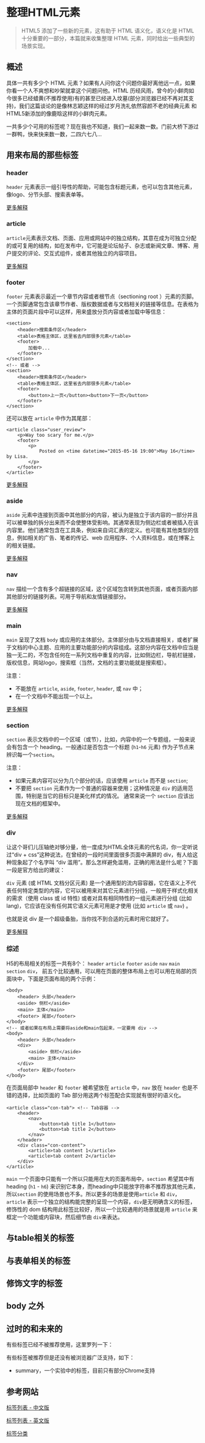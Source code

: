 # 整理HTML元素

> HTML5 添加了一些新的元素，这有助于 HTML 语义化，语义化是 HTML 十分重要的一部分，本篇就来收集整理 HTML 元素，同时给出一些典型的场景实现。

## 概述

具体一共有多少个 HTML 元素？如果有人问你这个问题你最好离他远一点，如果你看一个人不爽想和吵架就拿这个问题问他。HTML 历经风雨，曾今的小鲜肉如今很多已经蜡黄(不推荐使用)有的甚至已经进入坟墓(部分浏览器已经不再对其支持)，我们这篇谈论的是像林志颖这样的经过岁月洗礼依然容颜不老的经典元素 和 HTML5新添加的像鹿晗这样的小鲜肉元素。

一共多少个可用的标签呢？现在我也不知道，我们一起来数一数。门前大桥下游过一群鸭，快来快来数一数，二四六七八...

## 用来布局的那些标签

### header 

`header` 元素表示一组引导性的帮助，可能包含标题元素，也可以包含其他元素，像logo、分节头部、搜索表单等。

[更多解释](https://developer.mozilla.org/zh-CN/docs/Web/HTML/Element/header)

### article

`article`元素表示文档、页面、应用或网站中的独立结构，其意在成为可独立分配的或可复用的结构，如在发布中，它可能是论坛帖子、杂志或新闻文章、博客、用户提交的评论、交互式组件，或者其他独立的内容项目。

[更多解释](https://developer.mozilla.org/zh-CN/docs/Web/HTML/Element/article)

### footer

`footer` 元素表示最近一个章节内容或者根节点（sectioning root ）元素的页脚。一个页脚通常包含该章节作者、版权数据或者与文档相关的链接等信息。在表格为主体的页面片段中可以这样，用来盛放分页内容或者加载中等信息：

    <section>
        <header>搜索条件区</header>
        <table>表格主体区，这里省去内部很多元素</table>
        <footer>
            加载中...
        </footer>
    </section>
    <!-- 或者 -->
    <section>
        <header>搜索条件区</header>
        <table>表格主体区，这里省去内部很多元素</table>
        <footer>
            <button>上一页</button><button>下一页</button>
        </footer>
    </section>

还可以放在 `article` 中作为其尾部：
 
    <article class="user_review">
        <p>Way too scary for me.</p>
        <footer>
            <p>
                Posted on <time datetime="2015-05-16 19:00">May 16</time> by Lisa.
            </p>
        </footer>
    </article>

[更多解释](https://developer.mozilla.org/zh-CN/docs/Web/HTML/Element/footer)

### aside

`aside` 元素中连接到页面中其他部分的内容，被认为是独立于该内容的一部分并且可以被单独的拆分出来而不会使整体受影响。其通常表现为侧边栏或者被插入在该内容里。他们通常包含在工具条，例如来自词汇表的定义。也可能有其他类型的信息，例如相关的广告、笔者的传记、web 应用程序、个人资料信息，或在博客上的相关链接。

[更多解释](https://developer.mozilla.org/zh-CN/docs/Web/HTML/Element/aside)

### nav

`nav` 描绘一个含有多个超链接的区域，这个区域包含转到其他页面，或者页面内部其他部分的链接列表。可用于导航和友情链接部分。

[更多解释](https://developer.mozilla.org/zh-CN/docs/Web/HTML/Element/nav)

### main

`main` 呈现了文档 `body` 或应用的主体部分。主体部分由与文档直接相关，或者扩展于文档的中心主题、应用的主要功能部分的内容组成。这部分内容在文档中应当是独一无二的，不包含任何在一系列文档中重复的内容，比如侧边栏，导航栏链接，版权信息，网站logo，搜索框（当然，文档的主要功能就是搜索框）。

注意：
- 不能放在 `article`, `aside`, `footer`, `header`, 或 `nav` 中；
- 在一个文档中不能出现一个以上。 

[更多解释](https://developer.mozilla.org/zh-CN/docs/Web/HTML/Element/main)

### section

`section` 表示文档中的一个区域（或节），比如，内容中的一个专题组，一般来说会有包含一个 heading。一般通过是否包含一个标题 (`h1`-`h6` 元素) 作为子节点来辨识每一个`section`。

注意：
- 如果元素内容可以分为几个部分的话，应该使用 `article` 而不是 `section`;
- 不要把 `section` 元素作为一个普通的容器来使用；这种情况是 `div` 的适用范围，特别是当它的目标只是美化样式的情况。 通常来说一个 `section` 应该出现在文档的框架中。

[更多解释](https://developer.mozilla.org/zh-CN/docs/Web/HTML/Element/section)

### div

让这个哥们儿压轴绝对够分量，他一度成为HTML全体元素的代名词，你一定听说过“div + css”这种说法，在曾经的一段时间里面很多页面中满屏的 div，有人给这种现象起了个名字叫 “div 滥用”。那么怎样避免滥用，正确的用法是什么呢？下面一段是官方给出的建议：

`div` 元素 (或 HTML 文档分区元素) 是一个通用型的流内容容器，它在语义上不代表任何特定类型的内容，它可以被用来对其它元素进行分组，一般用于样式化相关的需求（使用 class 或 id 特性) 或者对具有相同特性的一组元素进行分组 (比如 lang)，它应该在没有任何其它语义元素可用是才使用 (比如 `article` 或 `nav`) 。

也就是说 div 是一个超级备胎，当你找不到合适的元素时用它就好了。

[更多解释](https://developer.mozilla.org/zh-CN/docs/Web/HTML/Element/div)

### 综述

H5的布局相关的标签一共有8个：
`header` `article` `footer` `aside` `nav` `main` `section` `div`，
前五个比较通用，可以用在页面的整体布局上也可以用在局部的页面块中，下面是页面布局的两个示例：
    
    <body>
        <header> 头部</header>
        <aside> 侧栏</aside>
        <main> 主体</main>
        <footer> 尾部</footer>
    </body>
    <!-- 或者如果在布局上需要将aside和main包起来，一定要用 div -->
    <body>
        <header> 头部</header>
        <div>
            <aside> 侧栏</aside>
            <main> 主体</main>
        </div>
        <footer> 尾部</footer>
    </body>

在页面局部中 `header` 和 `footer` 被希望放在 `article` 中，`nav` 放在 `header` 也是不错的选择，比如页面的 Tab 部分用这两个标签配合实现就有很好的语义化。

    <article class="con-tab"> <!-- Tab容器 -->
        <header>
            <nav>
                <button>tab title 1</button>
                <button>tab title 2</button>
            </nav>
        </header>
        <div class="con-content">
            <article>tab content 1</article>
            <article>tab content 2</article>
        </div>
    </article>

`main` 一个页面中只能有一个所以只能用在大的页面布局中，`section` 希望其中有 heading (`h1` - `h6`) 来识别它本身，而heading中只能放字符串不推荐放其他元素，所以`section` 的使用场景也不多。所以更多的场景是使用`article` 和 `div`，`article` 表示一个独立的结构能完整的呈现一个内容，`div`是无明确含义的标签，修饰性的 dom 结构用此标签比较好，所以一个比较通用的场景就是用 `article` 来框定一个功能或内容块，然后细节由 `div`来表达。

## 与table相关的标签

## 与表单相关的标签

## 修饰文字的标签

## body 之外

## 过时的和未来的

有些标签已经不被推荐使用，这里罗列一下：

有些标签被推荐但是还没有被浏览器广泛支持，如下：

- summary，一个实验中的标签，目前只有部分Chrome支持

## 参考网站

[标签列表 - 中文版](http://www.w3chtml.com/html5/ref/tag-list.html)

[标签列表 - 英文版](https://developer.mozilla.org/zh-CN/docs/Web/HTML/Element)

[标签分类](https://developer.mozilla.org/zh-CN/docs/Web/Guide/HTML/Content_categories)

